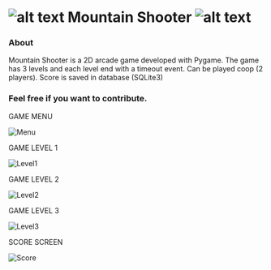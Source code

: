 ![alt text](https://github.com/borinvini/MountainShooter/blob/main/asset/Player1.png?raw=true "Mountain Shooter") Mountain Shooter ![alt text](https://github.com/borinvini/MountainShooter/blob/main/asset/Player1.png?raw=true "Mountain Shooter")
===============
 

### About

Mountain Shooter is a 2D arcade game developed with Pygame. The game has 3 levels and each level end with a timeout event.
Can be played coop (2 players).
Score is saved in database (SQLite3)


### Feel free if you want to contribute.



GAME MENU

![Menu](https://github.com/user-attachments/assets/53da93e3-aa15-46ee-ba7d-60d750057fda)


GAME LEVEL 1

![Level1](https://github.com/user-attachments/assets/8af63514-178d-44c9-9eb0-299e0aee0933)

GAME LEVEL 2

![Level2](https://github.com/user-attachments/assets/884d82ae-86ba-4c18-bf02-891614ef2061)

GAME LEVEL 3

![Level3](https://github.com/user-attachments/assets/d66aaeba-100f-4762-9095-24359a588925)

SCORE SCREEN

![Score](https://github.com/user-attachments/assets/ecb9ecfe-67e2-4704-8991-c8c0cb593170)
